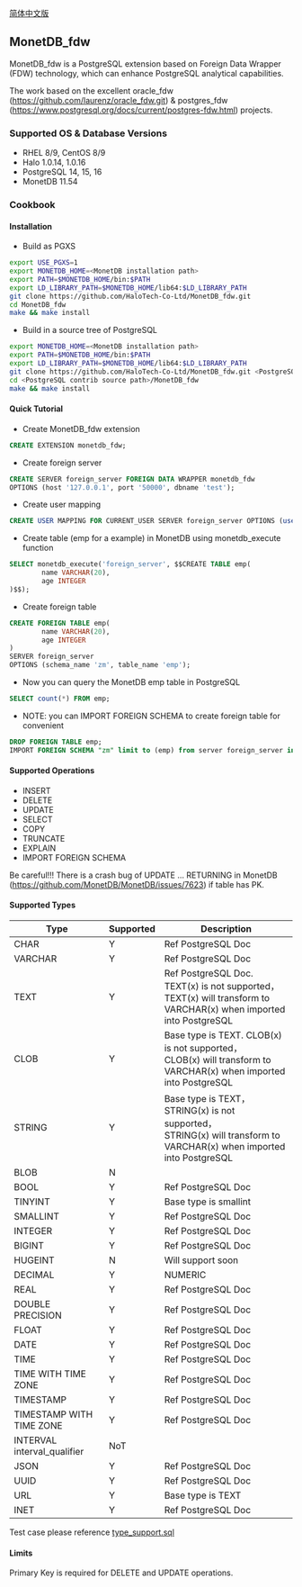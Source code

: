 [简体中文版](README_cn.md)

## MonetDB_fdw

MonetDB_fdw is a PostgreSQL extension based on Foreign Data Wrapper (FDW) technology, which can enhance PostgreSQL analytical capabilities.

The work based on the excellent oracle_fdw (https://github.com/laurenz/oracle_fdw.git) & postgres_fdw (https://www.postgresql.org/docs/current/postgres-fdw.html) projects.

### Supported OS & Database Versions

* RHEL 8/9, CentOS 8/9
* Halo 1.0.14, 1.0.16
* PostgreSQL 14, 15, 16
* MonetDB 11.54

### Cookbook

#### Installation

* Build as PGXS

```sh
export USE_PGXS=1
export MONETDB_HOME=<MonetDB installation path>
export PATH=$MONETDB_HOME/bin:$PATH
export LD_LIBRARY_PATH=$MONETDB_HOME/lib64:$LD_LIBRARY_PATH
git clone https://github.com/HaloTech-Co-Ltd/MonetDB_fdw.git
cd MonetDB_fdw
make && make install
```

* Build in a source tree of PostgreSQL

```sh
export MONETDB_HOME=<MonetDB installation path>
export PATH=$MONETDB_HOME/bin:$PATH
export LD_LIBRARY_PATH=$MONETDB_HOME/lib64:$LD_LIBRARY_PATH
git clone https://github.com/HaloTech-Co-Ltd/MonetDB_fdw.git <PostgreSQL contrib source path>
cd <PostgreSQL contrib source path>/MonetDB_fdw
make && make install
```

#### Quick Tutorial

* Create MonetDB_fdw extension

```sql
CREATE EXTENSION monetdb_fdw;
```

* Create foreign server

```sql
CREATE SERVER foreign_server FOREIGN DATA WRAPPER monetdb_fdw
OPTIONS (host '127.0.0.1', port '50000', dbname 'test');
```

* Create user mapping

```sql
CREATE USER MAPPING FOR CURRENT_USER SERVER foreign_server OPTIONS (user 'zm', password 'zm');
```

* Create table (emp for a example) in MonetDB using monetdb_execute function

```sql
SELECT monetdb_execute('foreign_server', $$CREATE TABLE emp(
        name VARCHAR(20),
        age INTEGER
)$$);
```

* Create foreign table

```sql
CREATE FOREIGN TABLE emp(
        name VARCHAR(20),
        age INTEGER
)
SERVER foreign_server
OPTIONS (schema_name 'zm', table_name 'emp');
```

* Now you can query the MonetDB emp table in PostgreSQL

```sql
SELECT count(*) FROM emp;
```

* NOTE: you can IMPORT FOREIGN SCHEMA to create foreign table for convenient

```sql
DROP FOREIGN TABLE emp;
IMPORT FOREIGN SCHEMA "zm" limit to (emp) from server foreign_server into public;
```

#### Supported Operations

* INSERT
* DELETE
* UPDATE
* SELECT
* COPY
* TRUNCATE
* EXPLAIN
* IMPORT FOREIGN SCHEMA

Be careful!!! There is a crash bug of UPDATE ... RETURNING in MonetDB (https://github.com/MonetDB/MonetDB/issues/7623) if table has PK.

#### Supported Types


| Type                         | Supported | Description                                                                                                               |
| ---------------------------- | --------- | ------------------------------------------------------------------------------------------------------------------------- |
| CHAR                         | Y         | Ref PostgreSQL Doc                                                                                                        |
| VARCHAR                      | Y         | Ref PostgreSQL Doc                                                                                                        |
| TEXT                         | Y         | Ref PostgreSQL Doc. TEXT(x) is not supported，<br />TEXT(x) will transform to VARCHAR(x) when imported into PostgreSQL    |
| CLOB                         | Y         | Base type is TEXT. CLOB(x) is not supported，<br />CLOB(x) will transform to VARCHAR(x) when imported into PostgreSQL     |
| STRING                       | Y         | Base type is TEXT，STRING(x) is not supported，<br />STRING(x) will transform to VARCHAR(x) when imported into PostgreSQL |
| BLOB                         | N         |                                                                                                                           |
| BOOL                         | Y         | Ref PostgreSQL Doc                                                                                                        |
| TINYINT                      | Y         | Base type is smallint                                                                                                     |
| SMALLINT                     | Y         | Ref PostgreSQL Doc                                                                                                        |
| INTEGER                      | Y         | Ref PostgreSQL Doc                                                                                                        |
| BIGINT                       | Y         | Ref PostgreSQL Doc                                                                                                        |
| HUGEINT                      | N         | Will support soon                                                                                                         |
| DECIMAL                      | Y         | NUMERIC                                                                                                                   |
| REAL                         | Y         | Ref PostgreSQL Doc                                                                                                        |
| DOUBLE PRECISION             | Y         | Ref PostgreSQL Doc                                                                                                        |
| FLOAT                        | Y         | Ref PostgreSQL Doc                                                                                                        |
| DATE                         | Y         | Ref PostgreSQL Doc                                                                                                        |
| TIME                         | Y         | Ref PostgreSQL Doc                                                                                                        |
| TIME WITH TIME ZONE          | Y         | Ref PostgreSQL Doc                                                                                                        |
| TIMESTAMP                    | Y         | Ref PostgreSQL Doc                                                                                                        |
| TIMESTAMP WITH TIME ZONE     | Y         | Ref PostgreSQL Doc                                                                                                        |
| INTERVAL interval\_qualifier | NoT       |                                                                                                                           |
| JSON                         | Y         | Ref PostgreSQL Doc                                                                                                        |
| UUID                         | Y         | Ref PostgreSQL Doc                                                                                                        |
| URL                          | Y         | Base type is TEXT                                                                                                         |
| INET                         | Y         | Ref PostgreSQL Doc                                                                                                        |

Test case please reference [type\_support.sql](./sql/type_support.sql)

#### Limits

Primary Key is required for DELETE and UPDATE operations.
